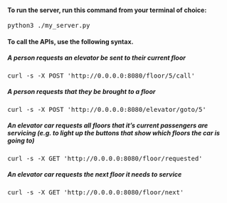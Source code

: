 #### To run the server, run this command from your terminal of choice:
<p><samp>python3 ./my_server.py


#### To call the APIs, use the following syntax.

##### A person requests an elevator be sent to their current floor
<p><samp>curl -s -X POST 'http://0.0.0.0:8080/floor/5/call'

##### A person requests that they be brought to a floor
<p><samp>curl -s -X POST 'http://0.0.0.0:8080/elevator/goto/5'

##### An elevator car requests all floors that it’s current passengers are servicing (e.g. to light up the buttons that show which floors the car is going to)
<p><samp>curl -s -X GET 'http://0.0.0.0:8080/floor/requested'

##### An elevator car requests the next floor it needs to service
<p><samp>curl -s -X GET 'http://0.0.0.0:8080/floor/next'
